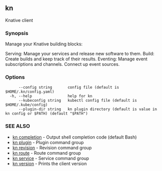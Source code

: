 ## kn

Knative client

### Synopsis

Manage your Knative building blocks:

Serving: Manage your services and release new software to them.
Build: Create builds and keep track of their results.
Eventing: Manage event subscriptions and channels. Connect up event sources.

### Options

```
      --config string       config file (default is $HOME/.kn/config.yaml)
  -h, --help                help for kn
      --kubeconfig string   kubectl config file (default is $HOME/.kube/config)
      --plugin-dir string   kn plugin directory (default is value in kn config or $PATH) (default "$PATH")
```

### SEE ALSO

* [kn completion](kn_completion.md)	 - Output shell completion code (default Bash)
* [kn plugin](kn_plugin.md)	 - Plugin command group
* [kn revision](kn_revision.md)	 - Revision command group
* [kn route](kn_route.md)	 - Route command group
* [kn service](kn_service.md)	 - Service command group
* [kn version](kn_version.md)	 - Prints the client version

